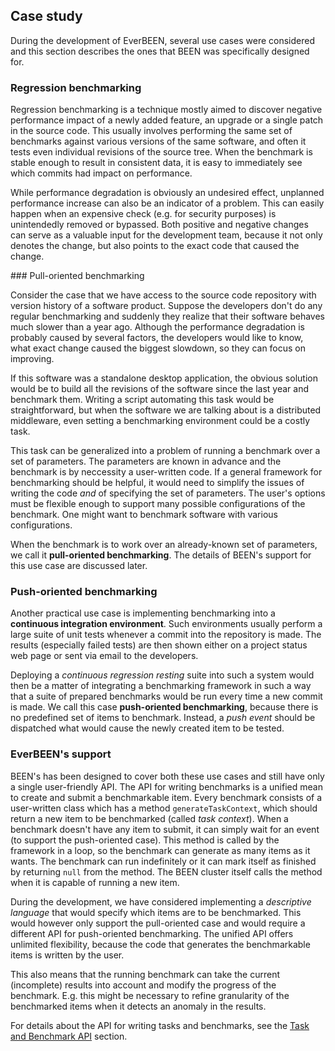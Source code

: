 ## Case study

During the development of EverBEEN, several use cases were considered and this section describes the ones that BEEN was specifically designed for.

### Regression benchmarking

Regression benchmarking is a technique mostly aimed to discover negative performance impact of a newly added feature, an upgrade or a single patch in the source code. This usually involves performing the same set of benchmarks against various versions of the same software, and often it tests even individual revisions of the source tree. When the benchmark is stable enough to result in consistent data, it is easy to immediately see which commits had impact on performance.

While performance degradation is obviously an undesired effect, unplanned performance increase can also be an indicator of a problem. This can easily happen when an expensive check (e.g. for security purposes) is unintendedly removed or bypassed. Both positive and negative changes can serve as a valuable input for the development team, because it not only denotes the change, but also points to the exact code that caused the change.

### Pull-oriented benchmarking

Consider the case that we have access to the source code repository with version history of a software product. Suppose the developers don't do any regular benchmarking and suddenly they realize that their software behaves much slower than a year ago. Although the performance degradation is probably caused by several factors, the developers would like to know, what exact change caused the biggest slowdown, so they can focus on improving.

If this software was a standalone desktop application, the obvious solution would be to build all the revisions of the software since the last year and benchmark them. Writing a script automating this task would be straightforward, but when the software we are talking about is a distributed middleware, even setting a benchmarking environment could be a costly task.

This task can be generalized into a problem of running a benchmark over a set of parameters. The parameters are known in advance and the benchmark is by neccessity a user-written code. If a general framework for benchmarking should be helpful, it would need to simplify the issues of writing the code *and* of specifying the set of parameters. The user's options must be flexible enough to support many possible configurations of the benchmark. One might want to benchmark software with various configurations.

When the benchmark is to work over an already-known set of parameters, we call it **pull-oriented benchmarking**. The details of BEEN's support for this use case are discussed later.

### Push-oriented benchmarking

Another practical use case is implementing benchmarking into a **continuous integration environment**. Such environments usually perform a large suite of unit tests whenever a commit into the repository is made. The results (especially failed tests) are then shown either on a project status web page or sent via email to the developers.

Deploying a *continuous regression resting* suite into such a system would then be a matter of integrating a benchmarking framework in such a way that a suite of prepared benchmarks would be run every time a new commit is made. We call this case **push-oriented benchmarking**, because there is no predefined set of items to benchmark. Instead, a *push event* should be dispatched what would cause the newly created item to be tested.

### EverBEEN's support

BEEN's has been designed to cover both these use cases and still have only a single user-friendly API. The API for writing benchmarks is a unified mean to create and submit a benchmarkable item. Every benchmark consists of a user-written class which has a method `generateTaskContext`, which should return a new item to be benchmarked (called *task context*). When a benchmark doesn't have any item to submit, it can simply wait for an event (to support the push-oriented case). This method is called by the framework in a loop, so the benchmark can generate as many items as it wants. The benchmark can run indefinitely or it can mark itself as finished by returning `null` from the method. The BEEN cluster itself calls the method when it is capable of running a new item.

During the development, we have considered implementing a *descriptive language* that would specify which items are to be benchmarked. This would however only support the pull-oriented case and would require a different API for push-oriented benchmarking. The unified API offers unlimited flexibility, because the code that generates the benchmarkable items is written by the user.

This also means that the running benchmark can take the current (incomplete) results into account and modify the progress of the benchmark. E.g. this might be necessary to refine granularity of the benchmarked items when it detects an anomaly in the results.

For details about the API for writing tasks and benchmarks, see the [Task and Benchmark API](#user.taskapi) section.
